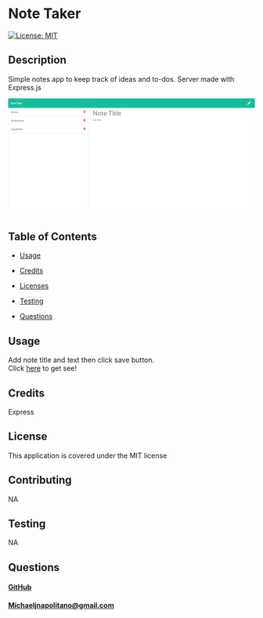
   # Note Taker
   [![License: MIT](https://img.shields.io/badge/License-MIT-yellow.svg)](https://opensource.org/licenses/MIT)
   
   ## Description 
   Simple notes app to keep track of ideas and to-dos. Server made with Express.js

   <img src="public\assets\images\screencapture-protected-brushlands-16725-herokuapp-notes-2020-10-16-16_14_35.png">

   ## Table of Contents

    
  * [Usage](#usage)

  * [Credits](#credits)

  * [Licenses](#license)

  * [Testing](#test)

  * [Questions](#questions)
      

   ## Usage 
  Add note title and text then click save button. </br>
  Click <a href="https://protected-brushlands-16725.herokuapp.com/">here</a> to get see!

   ## Credits  
  Express 
   
   ## License
   This application is covered under the MIT license
         
   
   ## Contributing
  NA
      
   ## Testing
  NA
   
   ## Questions
  #### <a href="https://www.github.com/napo-100">GitHub</a>
  #### Michaeljnapolitano@gmail.com
   
 